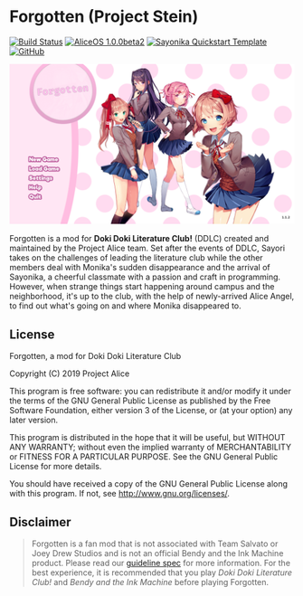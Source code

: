 # Forgotten (Project Stein)

[![Build Status](https://travis-ci.com/ProjectAliceDev/stein.svg?branch=master)](https://travis-ci.com/ProjectAliceDev/stein) [![AliceOS 1.0.0beta2](https://img.shields.io/badge/aliceos-1.0.0beta2-yellow.svg)](https://github.com/ProjectAliceDev/aliceos) [![Sayonika Quickstart Template](https://img.shields.io/badge/quickstart--oss-1.0.2-orange.svg)](https://github.com/Sayo-nika/quickstart-oss) [![GitHub](https://img.shields.io/github/license/projectalicedev/stein.svg)](LICENSE)

![Main menu](menu.png)

Forgotten is a mod for **Doki Doki Literature Club!** (DDLC) created and maintained by the Project Alice team. Set after the events of DDLC, Sayori takes on the challenges of leading the literature club while the other members deal with Monika's sudden disappearance and the arrival of Sayonika, a cheerful classmate with a passion and craft in programming. However, when strange things start happening around campus and the neighborhood, it's up to the club, with the help of newly-arrived Alice Angel, to find out what's going on and where Monika disappeared to.

## License

Forgotten, a mod for Doki Doki Literature Club

Copyright (C) 2019 Project Alice

This program is free software: you can redistribute it and/or modify
it under the terms of the GNU General Public License as published by
the Free Software Foundation, either version 3 of the License, or
(at your option) any later version.

This program is distributed in the hope that it will be useful,
but WITHOUT ANY WARRANTY; without even the implied warranty of
MERCHANTABILITY or FITNESS FOR A PARTICULAR PURPOSE.  See the
GNU General Public License for more details.

You should have received a copy of the GNU General Public License
along with this program.  If not, see <http://www.gnu.org/licenses/>.

## Disclaimer

> Forgotten is a fan mod that is not associated with Team Salvato or Joey Drew Studios and is not an official Bendy and the Ink Machine product. Please read our [guideline spec](https://theangelreturns.aliceos.app/policies.html) for more information. For the best experience, it is recommended that you play _Doki Doki Literature Club!_ and _Bendy and the Ink Machine_ before playing Forgotten.